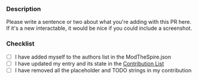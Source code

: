 ### Description
Please write a sentence or two about what you're adding with this PR here.  
If it's a new interactable, it would be nice if you could include a screenshot.

### Checklist
- [ ] I have added myself to the authors list in the ModTheSpire.json
- [ ] I have updated my entry and its state in the [Contribution List](https://docs.google.com/spreadsheets/d/1PgRwGs0OWx8RKYv1QEsrOm7HJdfaqULHRM5qSSHo_yU/edit?usp=sharing)
- [ ] I have removed all the placeholder and TODO strings in my contribution